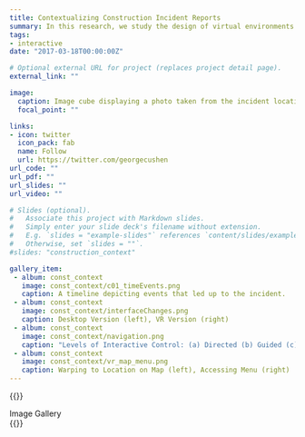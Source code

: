 ```yaml
---
title: Contextualizing Construction Incident Reports
summary: In this research, we study the design of virtual environments to represent construction accident reports provided by the Occupational Health and Safety Administration (OSHA)
tags:
- interactive
date: "2017-03-18T00:00:00Z"

# Optional external URL for project (replaces project detail page).
external_link: ""

image:
  caption: Image cube displaying a photo taken from the incident location at the corresponding virtual environment location.
  focal_point: ""

links:
- icon: twitter
  icon_pack: fab
  name: Follow
  url: https://twitter.com/georgecushen
url_code: ""
url_pdf: ""
url_slides: ""
url_video: ""

# Slides (optional).
#   Associate this project with Markdown slides.
#   Simply enter your slide deck's filename without extension.
#   E.g. `slides = "example-slides"` references `content/slides/example-slides.md`.
#   Otherwise, set `slides = ""`.
#slides: "construction_context"

gallery_item:
 - album: const_context
   image: const_context/c01_timeEvents.png
   caption: A timeline depicting events that led up to the incident.
 - album: const_context
   image: const_context/interfaceChanges.png
   caption: Desktop Version (left), VR Version (right)
 - album: const_context
   image: const_context/navigation.png
   caption: "Levels of Interactive Control: (a) Directed (b) Guided (c) Active"
 - album: const_context
   image: const_context/vr_map_menu.png
   caption: Warping to Location on Map (left), Accessing Menu (right)
---
```


 <!-- The purpose of this research was to understand how to contextualize information visually, textually, and spacially. -->


{{<youtube Qj1yGvuwGvs>}}
</br>
<div style="font-size=20px">Image Gallery</div>
{{<gallery album="const_context">}}
<!-- {{<gallery album="\_gallery">}} -->
